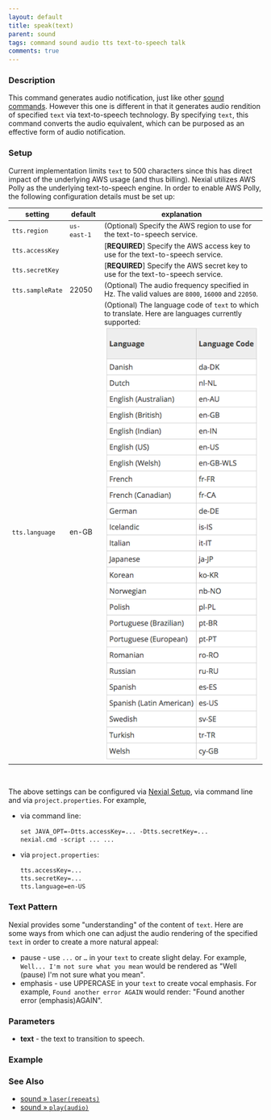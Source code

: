 ```yaml
---
layout: default
title: speak(text)
parent: sound
tags: command sound audio tts text-to-speech talk
comments: true
---
```



### Description
This command generates audio notification, just like other [sound commands](index). However this one is different in 
that it generates audio rendition of specified `text` via text-to-speech technology. By specifying `text`, this command
converts the audio equivalent, which can be purposed as an effective form of audio notification.


### Setup
Current implementation limits `text` to 500 characters since this has direct impact of the underlying AWS usage 
(and thus billing). Nexial utilizes AWS Polly as the underlying text-to-speech engine. In order to enable AWS Polly, the
following configuration details must be set up:

| setting          | default     | explanation |
|------------------|-------------|-------------|
| `tts.region`     | `us-east-1` | (Optional) Specify the AWS region to use for the text-to-speech service. |
| `tts.accessKey`  |             | [**REQUIRED**] Specify the AWS access key to use for the text-to-speech service. |
| `tts.secretKey`  |             | [**REQUIRED**] Specify the AWS secret key to use for the text-to-speech service. |
| `tts.sampleRate` | 22050       | (Optional) The audio frequency specified in Hz. The valid values are `8000`, `16000` and `22050`. |
| `tts.language`   | en-GB       | (Optional) The language code of `text` to which to translate. Here are languages currently supported:<br/> ![](image/speak_01.png) |

<br/>

The above settings can be configured via [Nexial Setup](../../userguide/BatchFiles#nexial-setup.cmd-/-nexial-setup.sh),
via command line and via `project.properties`. For example,

- via command line:
  ```batch 
  set JAVA_OPT=-Dtts.accessKey=... -Dtts.secretKey=...
  nexial.cmd -script ... ...
  ```
- via `project.properties`:
  ```properties
  tts.accessKey=...
  tts.secretKey=...
  tts.language=en-US
  ```

### Text Pattern
Nexial provides some "understanding" of the content of `text`. Here are some ways from which one can adjust the audio
rendering of the specified `text` in order to create a more natural appeal:

- pause - use `...` or `…` in your `text` to create slight delay. For example, `Well... I'm not sure what you mean` 
  would be rendered as "Well (pause) I'm not sure what you mean".
- emphasis - use UPPERCASE in your `text` to create vocal emphasis. For example, `Found another error AGAIN` would 
  render: "Found another error (emphasis)AGAIN".


### Parameters
- **text** - the text to transition to speech.


### Example


### See Also
- [sound &raquo; `laser(repeats)`](laser(repeats))
- [sound &raquo; `play(audio)`](play(audio))
